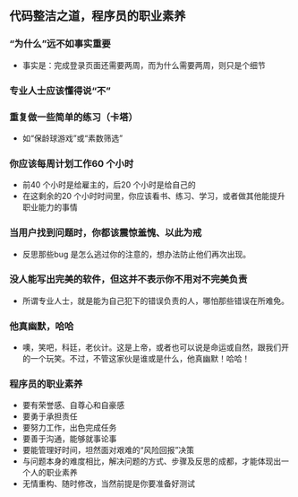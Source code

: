 ## 代码整洁之道，程序员的职业素养

### “为什么”远不如事实重要
- 事实是：完成登录页面还需要两周，而为什么需要两周，则只是个细节

### 专业人士应该懂得说“不”

### 重复做一些简单的练习（卡塔）
- 如“保龄球游戏”或“素数筛选”

### 你应该每周计划工作60 个小时
- 前40 个小时是给雇主的，后20 个小时是给自己的
- 在这剩余的20 个小时时间里，你应该看书、练习、学习，或者做其他能提升职业能力的事情

### 当用户找到问题时，你都该震惊羞愧、以此为戒
- 反思那些bug 是怎么逃过你的注意的，想办法防止他们再次出现。

### 没人能写出完美的软件，但这并不表示你不用对不完美负责
- 所谓专业人士，就是能为自己犯下的错误负责的人，哪怕那些错误在所难免。

### 他真幽默，哈哈
- 噢，笑吧，科廷，老伙计。这是上帝，或者也可以说是命运或自然，跟我们开的一个玩笑。不过，不管这家伙是谁或是什么，他真幽默！哈哈！

### 程序员的职业素养
- 要有荣誉感、自尊心和自豪感
- 要勇于承担责任
- 要努力工作，出色完成任务
- 要善于沟通，能够就事论事
- 要能管理好时间，坦然面对艰难的“风险回报”决策
- 与问题本身的难度相比，解决问题的方式、步骤及反思的成都，才能体现出一个人的职业素养
- 无情重构、随时修改，当然前提是你要准备好测试